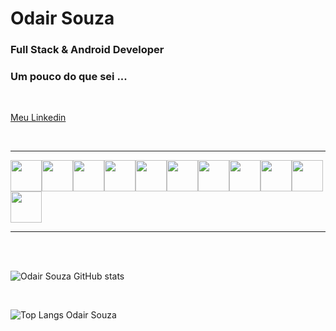 
# Odair Souza

### Full Stack & Android Developer

### Um pouco do que sei ...

<br>

[Meu Linkedin](https://www.linkedin.com/in/oda-ir/)

<br>

-----

<img src="https://cdn.jsdelivr.net/gh/devicons/devicon@latest/icons/photoshop/photoshop-original.svg" width="50px" /><img src="https://cdn.jsdelivr.net/gh/devicons/devicon@latest/icons/android/android-plain.svg" width="50px" /><img src="https://cdn.jsdelivr.net/gh/devicons/devicon@latest/icons/debian/debian-original-wordmark.svg" width="50px" /><img src="https://cdn.jsdelivr.net/gh/devicons/devicon@latest/icons/mysql/mysql-original.svg" width="50px" /><img src="https://cdn.jsdelivr.net/gh/devicons/devicon@latest/icons/html5/html5-original-wordmark.svg" width="50px" /><img src="https://cdn.jsdelivr.net/gh/devicons/devicon@latest/icons/javascript/javascript-original.svg" width="50px" /><img src="https://cdn.jsdelivr.net/gh/devicons/devicon@latest/icons/css3/css3-original-wordmark.svg" width="50px" /><img src="https://cdn.jsdelivr.net/gh/devicons/devicon@latest/icons/gimp/gimp-original-wordmark.svg" width="50px" /><img src="https://cdn.jsdelivr.net/gh/devicons/devicon@latest/icons/python/python-original-wordmark.svg" width="50px" /><img src="https://cdn.jsdelivr.net/gh/devicons/devicon@latest/icons/docker/docker-original-wordmark.svg" width="50px" /><img src="https://cdn.jsdelivr.net/gh/devicons/devicon@latest/icons/java/java-original.svg" width="50px" />

----

<br>


<br>

![Odair Souza GitHub stats](https://github-readme-stats.vercel.app/api?username=islude8&show_icons=true&theme=darcula)

<br>

![Top Langs Odair Souza](https://github-readme-stats.vercel.app/api/top-langs/?username=islude8&langs_count=8&theme=darcula)
          
          
          
          
          
          
          
          
          

